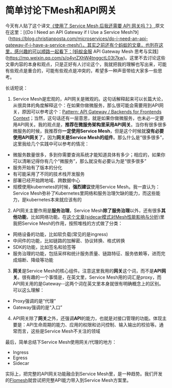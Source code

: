 # 简单讨论下Mesh和API网关

今天有人贴了这个译文[《使用了 Service Mesh 后我还需要 API 网关吗？》](https://mp.weixin.qq.com/s/XX4qSBwRBAX-4pYXtd4Q8A),原文在这里：[《Do I Need an API Gateway if I Use a Service Mesh?》]（https://blog.christianposta.com/microservices/do-i-need-an-api-gateway-if-i-have-a-service-mesh/）。其实之前还有个蚂蚁的文章，也列在这里，感兴趣的可以顺路一起看下：[蚂蚁金服 API Gateway Mesh 思考与实践](https://mp.weixin.qq.com/s/o4yrZXhW4tnggctL03t7kw)。这里不去讨论这些文章内容的本身和观点，只是正好有人讨论这个，我就把我的理解也写出来，可能有些观点是重合的，可能有些观点是冲突的，希望多一种声音带给大家多一些思考。

长话短说：

1. Service Mesh是宏观的，API网关是微观的。这句话解释起来可以长篇大论，从很具体的角度解释这个：在如果你做微服务，那么很可能会需要用到API网关，原因可以参考这个：[Pattern: API Gateway / Backends for Frontends
Context](https://microservices.io/patterns/apigateway.html)；当然，这句话还有一层意思，就是如果你做微服务，也未必一定要用API网关。我的观点是，**推荐在微服务架构里采用API网关**。当你有很多很多微服务的时候，我推荐你**一定使用Service Mesh**，但是这个时候就**没有必要使用API网关**了，因为**网关是Service Mesh的组件**。那么什么是“很多很多”，这里我给几个实践中可以参考的情况：
* 微服务数量很多，多到你需要查询系统才能知道具体有多少；相应的，如果你可以清晰记得你有几个“微服务”，那么就没有必要认为是“很多很多”
* 服务开始有了版本的分化
* 有可能采用了不同的技术栈开发服务
* 部署已经开始跨地域、跨数据中心
* 规模使用kubernetes的时候，**强烈建议**使用Service Mesh。我一直认为：Service Mesh弥补了Kubernetes里网络和服务治理欠缺的能力，而这些能力，是kubernetes本来就应该有的

2. API网关主要作用是**服务治理**，Service Mesh**除了服务治理**以外，还有很多**其他功能**，比如网络功能。在[这个文章(sidecar模式对Mesh性能影响与分析)](http://flomesh.cn/blog/bookinfo-vm-benchmark.html#sidecar%E6%A8%A1%E5%BC%8F%E5%AF%B9mesh%E6%80%A7%E8%83%BD%E5%BD%B1%E5%93%8D%E4%B8%8E%E5%88%86%E6%9E%90)里我把Service Mesh的作用，按照堆栈的方式做了分类：
* 网络设备的功能，比如软负载(常见的是ingress)
* 中间件的功能，比如链路的加解密、协议转换、格式转换
* SDK的功能，比如签名和验签等
* 服务治理的功能，包括采样和统计服务质量、链路特征、服务依赖等，进而完成熔断、降级等功能

3. **网关**是Service Mesh的核心组件。注意这里我用的**网关**这个词，而不是**API网关**。很有趣的一个事情是，在英文里，Service Mesh用的词汇是proxy，而API网关用的是Gateway--这两个词在英文里本身就很有明确概念上的区别。可以这么理解：
* Proxy强调的是“代理”
* Gateway强调的是“入口”

4. API网关除了**网关**之外，还强调**API**的能力，也就是对接口管理的功能。体现主要是：API生命周期的能力、应用的权限和访问控制、输入输出的校验等。通常而言，这些是Service Mesh不关注的领域

最后，简单总结下Service Mesh使用网关/代理的地方：
* Ingress 
* Egress
* Sidecar 

实际上，把完整的API网关功能融合到Service Mesh里，是一种趋势。我们开发的[Flomesh](http://flomesh.cn)就尝试把完整API能力带入到Service Mesh方案里。


